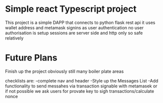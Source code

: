 # Simple react Typescript project
This project is a simple DAPP that connects to python flask rest api
it uses wallet address and metamask signins as user authentication
no user authorisation is setup
sessions are server side and http only so safe relatively

# Future Plans
Finish up the project obviously
still many boiler plate areas

checklists are:
-complete nav and header
-Style up the Messages List
-Add functionality to send messahes via  transaction signable with metamasek or if not possible we ask users for provate key to sigh transactions/calculate nonce

